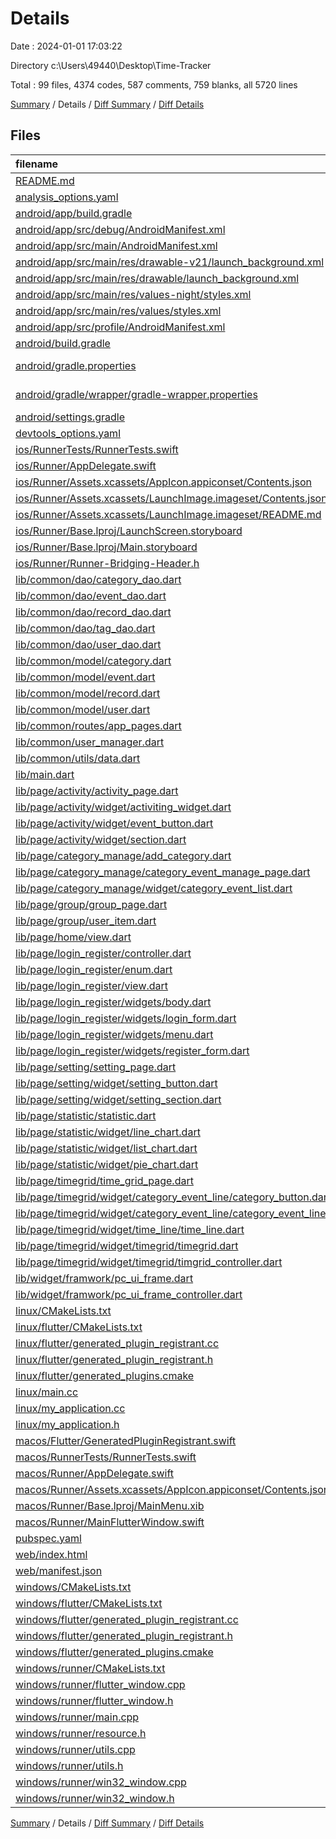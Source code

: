 # Details

Date : 2024-01-01 17:03:22

Directory c:\\Users\\49440\\Desktop\\Time-Tracker

Total : 99 files,  4374 codes, 587 comments, 759 blanks, all 5720 lines

[Summary](results.md) / Details / [Diff Summary](diff.md) / [Diff Details](diff-details.md)

## Files
| filename | language | code | comment | blank | total |
| :--- | :--- | ---: | ---: | ---: | ---: |
| [README.md](/README.md) | Markdown | 10 | 0 | 7 | 17 |
| [analysis_options.yaml](/analysis_options.yaml) | YAML | 3 | 22 | 4 | 29 |
| [android/app/build.gradle](/android/app/build.gradle) | Groovy | 51 | 5 | 12 | 68 |
| [android/app/src/debug/AndroidManifest.xml](/android/app/src/debug/AndroidManifest.xml) | XML | 3 | 4 | 1 | 8 |
| [android/app/src/main/AndroidManifest.xml](/android/app/src/main/AndroidManifest.xml) | XML | 27 | 6 | 1 | 34 |
| [android/app/src/main/res/drawable-v21/launch_background.xml](/android/app/src/main/res/drawable-v21/launch_background.xml) | XML | 4 | 7 | 2 | 13 |
| [android/app/src/main/res/drawable/launch_background.xml](/android/app/src/main/res/drawable/launch_background.xml) | XML | 4 | 7 | 2 | 13 |
| [android/app/src/main/res/values-night/styles.xml](/android/app/src/main/res/values-night/styles.xml) | XML | 9 | 9 | 1 | 19 |
| [android/app/src/main/res/values/styles.xml](/android/app/src/main/res/values/styles.xml) | XML | 9 | 9 | 1 | 19 |
| [android/app/src/profile/AndroidManifest.xml](/android/app/src/profile/AndroidManifest.xml) | XML | 3 | 4 | 1 | 8 |
| [android/build.gradle](/android/build.gradle) | Groovy | 27 | 0 | 5 | 32 |
| [android/gradle.properties](/android/gradle.properties) | Java Properties | 3 | 0 | 1 | 4 |
| [android/gradle/wrapper/gradle-wrapper.properties](/android/gradle/wrapper/gradle-wrapper.properties) | Java Properties | 5 | 0 | 1 | 6 |
| [android/settings.gradle](/android/settings.gradle) | Groovy | 16 | 0 | 5 | 21 |
| [devtools_options.yaml](/devtools_options.yaml) | YAML | 1 | 0 | 1 | 2 |
| [ios/RunnerTests/RunnerTests.swift](/ios/RunnerTests/RunnerTests.swift) | Swift | 7 | 2 | 4 | 13 |
| [ios/Runner/AppDelegate.swift](/ios/Runner/AppDelegate.swift) | Swift | 12 | 0 | 2 | 14 |
| [ios/Runner/Assets.xcassets/AppIcon.appiconset/Contents.json](/ios/Runner/Assets.xcassets/AppIcon.appiconset/Contents.json) | JSON | 122 | 0 | 1 | 123 |
| [ios/Runner/Assets.xcassets/LaunchImage.imageset/Contents.json](/ios/Runner/Assets.xcassets/LaunchImage.imageset/Contents.json) | JSON | 23 | 0 | 1 | 24 |
| [ios/Runner/Assets.xcassets/LaunchImage.imageset/README.md](/ios/Runner/Assets.xcassets/LaunchImage.imageset/README.md) | Markdown | 3 | 0 | 2 | 5 |
| [ios/Runner/Base.lproj/LaunchScreen.storyboard](/ios/Runner/Base.lproj/LaunchScreen.storyboard) | XML | 36 | 1 | 1 | 38 |
| [ios/Runner/Base.lproj/Main.storyboard](/ios/Runner/Base.lproj/Main.storyboard) | XML | 25 | 1 | 1 | 27 |
| [ios/Runner/Runner-Bridging-Header.h](/ios/Runner/Runner-Bridging-Header.h) | C++ | 1 | 0 | 1 | 2 |
| [lib/common/dao/category_dao.dart](/lib/common/dao/category_dao.dart) | Dart | 19 | 1 | 7 | 27 |
| [lib/common/dao/event_dao.dart](/lib/common/dao/event_dao.dart) | Dart | 0 | 0 | 1 | 1 |
| [lib/common/dao/record_dao.dart](/lib/common/dao/record_dao.dart) | Dart | 20 | 1 | 6 | 27 |
| [lib/common/dao/tag_dao.dart](/lib/common/dao/tag_dao.dart) | Dart | 0 | 0 | 1 | 1 |
| [lib/common/dao/user_dao.dart](/lib/common/dao/user_dao.dart) | Dart | 36 | 1 | 8 | 45 |
| [lib/common/model/category.dart](/lib/common/model/category.dart) | Dart | 28 | 1 | 6 | 35 |
| [lib/common/model/event.dart](/lib/common/model/event.dart) | Dart | 20 | 1 | 5 | 26 |
| [lib/common/model/record.dart](/lib/common/model/record.dart) | Dart | 20 | 0 | 4 | 24 |
| [lib/common/model/user.dart](/lib/common/model/user.dart) | Dart | 33 | 0 | 7 | 40 |
| [lib/common/routes/app_pages.dart](/lib/common/routes/app_pages.dart) | Dart | 20 | 0 | 3 | 23 |
| [lib/common/user_manager.dart](/lib/common/user_manager.dart) | Dart | 57 | 9 | 15 | 81 |
| [lib/common/utils/data.dart](/lib/common/utils/data.dart) | Dart | 66 | 1 | 2 | 69 |
| [lib/main.dart](/lib/main.dart) | Dart | 36 | 3 | 9 | 48 |
| [lib/page/activity/activity_page.dart](/lib/page/activity/activity_page.dart) | Dart | 53 | 3 | 6 | 62 |
| [lib/page/activity/widget/activiting_widget.dart](/lib/page/activity/widget/activiting_widget.dart) | Dart | 79 | 3 | 7 | 89 |
| [lib/page/activity/widget/event_button.dart](/lib/page/activity/widget/event_button.dart) | Dart | 52 | 6 | 6 | 64 |
| [lib/page/activity/widget/section.dart](/lib/page/activity/widget/section.dart) | Dart | 26 | 1 | 4 | 31 |
| [lib/page/category_manage/add_category.dart](/lib/page/category_manage/add_category.dart) | Dart | 87 | 2 | 7 | 96 |
| [lib/page/category_manage/category_event_manage_page.dart](/lib/page/category_manage/category_event_manage_page.dart) | Dart | 28 | 2 | 3 | 33 |
| [lib/page/category_manage/widget/category_event_list.dart](/lib/page/category_manage/widget/category_event_list.dart) | Dart | 96 | 8 | 17 | 121 |
| [lib/page/group/group_page.dart](/lib/page/group/group_page.dart) | Dart | 54 | 4 | 3 | 61 |
| [lib/page/group/user_item.dart](/lib/page/group/user_item.dart) | Dart | 22 | 0 | 3 | 25 |
| [lib/page/home/view.dart](/lib/page/home/view.dart) | Dart | 14 | 3 | 5 | 22 |
| [lib/page/login_register/controller.dart](/lib/page/login_register/controller.dart) | Dart | 68 | 23 | 24 | 115 |
| [lib/page/login_register/enum.dart](/lib/page/login_register/enum.dart) | Dart | 1 | 0 | 1 | 2 |
| [lib/page/login_register/view.dart](/lib/page/login_register/view.dart) | Dart | 32 | 4 | 4 | 40 |
| [lib/page/login_register/widgets/body.dart](/lib/page/login_register/widgets/body.dart) | Dart | 82 | 7 | 5 | 94 |
| [lib/page/login_register/widgets/login_form.dart](/lib/page/login_register/widgets/login_form.dart) | Dart | 148 | 2 | 7 | 157 |
| [lib/page/login_register/widgets/menu.dart](/lib/page/login_register/widgets/menu.dart) | Dart | 78 | 0 | 5 | 83 |
| [lib/page/login_register/widgets/register_form.dart](/lib/page/login_register/widgets/register_form.dart) | Dart | 115 | 1 | 5 | 121 |
| [lib/page/setting/setting_page.dart](/lib/page/setting/setting_page.dart) | Dart | 78 | 3 | 7 | 88 |
| [lib/page/setting/widget/setting_button.dart](/lib/page/setting/widget/setting_button.dart) | Dart | 42 | 0 | 6 | 48 |
| [lib/page/setting/widget/setting_section.dart](/lib/page/setting/widget/setting_section.dart) | Dart | 29 | 2 | 7 | 38 |
| [lib/page/statistic/statistic.dart](/lib/page/statistic/statistic.dart) | Dart | 28 | 0 | 4 | 32 |
| [lib/page/statistic/widget/line_chart.dart](/lib/page/statistic/widget/line_chart.dart) | Dart | 56 | 6 | 7 | 69 |
| [lib/page/statistic/widget/list_chart.dart](/lib/page/statistic/widget/list_chart.dart) | Dart | 53 | 1 | 6 | 60 |
| [lib/page/statistic/widget/pie_chart.dart](/lib/page/statistic/widget/pie_chart.dart) | Dart | 61 | 1 | 5 | 67 |
| [lib/page/timegrid/time_grid_page.dart](/lib/page/timegrid/time_grid_page.dart) | Dart | 49 | 5 | 8 | 62 |
| [lib/page/timegrid/widget/category_event_line/category_button.dart](/lib/page/timegrid/widget/category_event_line/category_button.dart) | Dart | 97 | 5 | 14 | 116 |
| [lib/page/timegrid/widget/category_event_line/category_event_line.dart](/lib/page/timegrid/widget/category_event_line/category_event_line.dart) | Dart | 38 | 4 | 9 | 51 |
| [lib/page/timegrid/widget/time_line/time_line.dart](/lib/page/timegrid/widget/time_line/time_line.dart) | Dart | 21 | 1 | 5 | 27 |
| [lib/page/timegrid/widget/timegrid/timegrid.dart](/lib/page/timegrid/widget/timegrid/timegrid.dart) | Dart | 241 | 19 | 48 | 308 |
| [lib/page/timegrid/widget/timegrid/timgrid_controller.dart](/lib/page/timegrid/widget/timegrid/timgrid_controller.dart) | Dart | 173 | 52 | 52 | 277 |
| [lib/widget/framwork/pc_ui_frame.dart](/lib/widget/framwork/pc_ui_frame.dart) | Dart | 147 | 9 | 15 | 171 |
| [lib/widget/framwork/pc_ui_frame_controller.dart](/lib/widget/framwork/pc_ui_frame_controller.dart) | Dart | 48 | 5 | 13 | 66 |
| [linux/CMakeLists.txt](/linux/CMakeLists.txt) | CMake | 75 | 38 | 27 | 140 |
| [linux/flutter/CMakeLists.txt](/linux/flutter/CMakeLists.txt) | CMake | 66 | 13 | 10 | 89 |
| [linux/flutter/generated_plugin_registrant.cc](/linux/flutter/generated_plugin_registrant.cc) | C++ | 7 | 4 | 5 | 16 |
| [linux/flutter/generated_plugin_registrant.h](/linux/flutter/generated_plugin_registrant.h) | C++ | 5 | 5 | 6 | 16 |
| [linux/flutter/generated_plugins.cmake](/linux/flutter/generated_plugins.cmake) | CMake | 16 | 3 | 6 | 25 |
| [linux/main.cc](/linux/main.cc) | C++ | 5 | 0 | 2 | 7 |
| [linux/my_application.cc](/linux/my_application.cc) | C++ | 74 | 11 | 20 | 105 |
| [linux/my_application.h](/linux/my_application.h) | C++ | 7 | 7 | 5 | 19 |
| [macos/Flutter/GeneratedPluginRegistrant.swift](/macos/Flutter/GeneratedPluginRegistrant.swift) | Swift | 8 | 3 | 4 | 15 |
| [macos/RunnerTests/RunnerTests.swift](/macos/RunnerTests/RunnerTests.swift) | Swift | 7 | 2 | 4 | 13 |
| [macos/Runner/AppDelegate.swift](/macos/Runner/AppDelegate.swift) | Swift | 8 | 0 | 2 | 10 |
| [macos/Runner/Assets.xcassets/AppIcon.appiconset/Contents.json](/macos/Runner/Assets.xcassets/AppIcon.appiconset/Contents.json) | JSON | 68 | 0 | 1 | 69 |
| [macos/Runner/Base.lproj/MainMenu.xib](/macos/Runner/Base.lproj/MainMenu.xib) | XML | 343 | 0 | 1 | 344 |
| [macos/Runner/MainFlutterWindow.swift](/macos/Runner/MainFlutterWindow.swift) | Swift | 12 | 0 | 4 | 16 |
| [pubspec.yaml](/pubspec.yaml) | YAML | 25 | 60 | 18 | 103 |
| [web/index.html](/web/index.html) | HTML | 38 | 16 | 6 | 60 |
| [web/manifest.json](/web/manifest.json) | JSON | 35 | 0 | 1 | 36 |
| [windows/CMakeLists.txt](/windows/CMakeLists.txt) | CMake | 59 | 25 | 19 | 103 |
| [windows/flutter/CMakeLists.txt](/windows/flutter/CMakeLists.txt) | CMake | 84 | 14 | 12 | 110 |
| [windows/flutter/generated_plugin_registrant.cc](/windows/flutter/generated_plugin_registrant.cc) | C++ | 6 | 4 | 5 | 15 |
| [windows/flutter/generated_plugin_registrant.h](/windows/flutter/generated_plugin_registrant.h) | C++ | 5 | 5 | 6 | 16 |
| [windows/flutter/generated_plugins.cmake](/windows/flutter/generated_plugins.cmake) | CMake | 16 | 3 | 6 | 25 |
| [windows/runner/CMakeLists.txt](/windows/runner/CMakeLists.txt) | CMake | 22 | 12 | 7 | 41 |
| [windows/runner/flutter_window.cpp](/windows/runner/flutter_window.cpp) | C++ | 49 | 7 | 16 | 72 |
| [windows/runner/flutter_window.h](/windows/runner/flutter_window.h) | C++ | 20 | 5 | 9 | 34 |
| [windows/runner/main.cpp](/windows/runner/main.cpp) | C++ | 30 | 4 | 10 | 44 |
| [windows/runner/resource.h](/windows/runner/resource.h) | C++ | 9 | 6 | 2 | 17 |
| [windows/runner/utils.cpp](/windows/runner/utils.cpp) | C++ | 54 | 2 | 10 | 66 |
| [windows/runner/utils.h](/windows/runner/utils.h) | C++ | 8 | 6 | 6 | 20 |
| [windows/runner/win32_window.cpp](/windows/runner/win32_window.cpp) | C++ | 210 | 24 | 55 | 289 |
| [windows/runner/win32_window.h](/windows/runner/win32_window.h) | C++ | 48 | 31 | 24 | 103 |

[Summary](results.md) / Details / [Diff Summary](diff.md) / [Diff Details](diff-details.md)